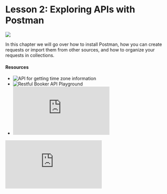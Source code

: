 # Lesson 2: Exploring APIs with Postman

![](https://testautomationu.applitools.com/course12/lesson2.0-coverimage.png)

In this chapter we will go over how to install Postman, how you can create requests or import them from other sources, and how to organize your requests in collections.

#### Resources

- ![API for getting time zone information](http://worldtimeapi.org)
- ![Restful Booker API Playground](https://restful-booker.herokuapp.com/)
- ![Code Resource](https://github.com/oscarlibre/tau-api-test-automation/blob/main/Chapter2/TAU_API_Chp2.postman_collection.json)

![Source](https://testautomationu.applitools.com/exploring-service-apis-through-test-automation/chapter2.html)
